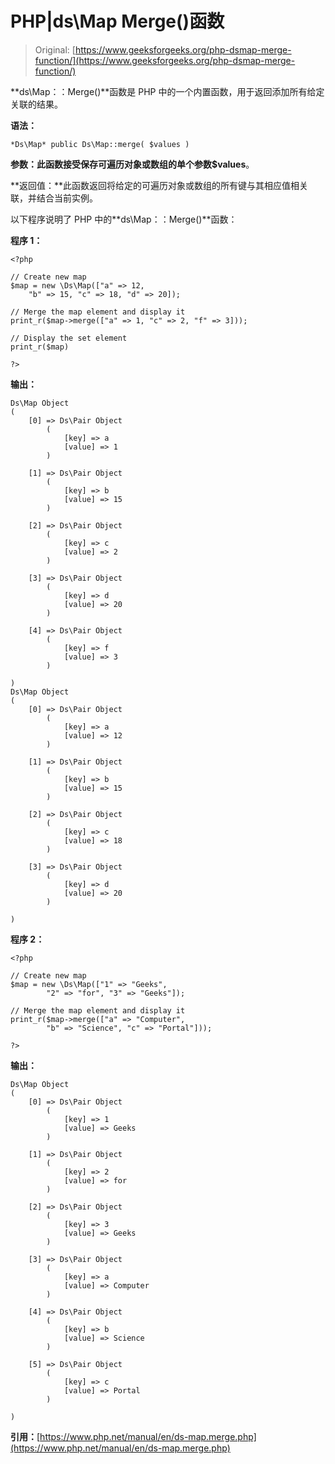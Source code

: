 # PHP|ds\Map Merge()函数

> Original: [https://www.geeksforgeeks.org/php-dsmap-merge-function/](https://www.geeksforgeeks.org/php-dsmap-merge-function/)

**ds\Map：：Merge()**函数是 PHP 中的一个内置函数，用于返回添加所有给定关联的结果。

**语法：**

```
*Ds\Map* public Ds\Map::merge( $values )
```

**参数：**此函数接受保存可遍历对象或数组的单个参数**$values**。

**返回值：**此函数返回将给定的可遍历对象或数组的所有键与其相应值相关联，并结合当前实例。

以下程序说明了 PHP 中的**ds\Map：：Merge()**函数：

**程序 1：**

```
<?php 

// Create new map
$map = new \Ds\Map(["a" => 12,
    "b" => 15, "c" => 18, "d" => 20]); 

// Merge the map element and display it 
print_r($map->merge(["a" => 1, "c" => 2, "f" => 3])); 

// Display the set element 
print_r($map) 

?> 
```

**输出：**

```
Ds\Map Object
(
    [0] => Ds\Pair Object
        (
            [key] => a
            [value] => 1
        )

    [1] => Ds\Pair Object
        (
            [key] => b
            [value] => 15
        )

    [2] => Ds\Pair Object
        (
            [key] => c
            [value] => 2
        )

    [3] => Ds\Pair Object
        (
            [key] => d
            [value] => 20
        )

    [4] => Ds\Pair Object
        (
            [key] => f
            [value] => 3
        )

)
Ds\Map Object
(
    [0] => Ds\Pair Object
        (
            [key] => a
            [value] => 12
        )

    [1] => Ds\Pair Object
        (
            [key] => b
            [value] => 15
        )

    [2] => Ds\Pair Object
        (
            [key] => c
            [value] => 18
        )

    [3] => Ds\Pair Object
        (
            [key] => d
            [value] => 20
        )

)

```

**程序 2：**

```
<?php 

// Create new map
$map = new \Ds\Map(["1" => "Geeks",
        "2" => "for", "3" => "Geeks"]); 

// Merge the map element and display it 
print_r($map->merge(["a" => "Computer",
        "b" => "Science", "c" => "Portal"])); 

?> 
```

**输出：**

```
Ds\Map Object
(
    [0] => Ds\Pair Object
        (
            [key] => 1
            [value] => Geeks
        )

    [1] => Ds\Pair Object
        (
            [key] => 2
            [value] => for
        )

    [2] => Ds\Pair Object
        (
            [key] => 3
            [value] => Geeks
        )

    [3] => Ds\Pair Object
        (
            [key] => a
            [value] => Computer
        )

    [4] => Ds\Pair Object
        (
            [key] => b
            [value] => Science
        )

    [5] => Ds\Pair Object
        (
            [key] => c
            [value] => Portal
        )

)

```

**引用：**[https://www.php.net/manual/en/ds-map.merge.php](https://www.php.net/manual/en/ds-map.merge.php)
